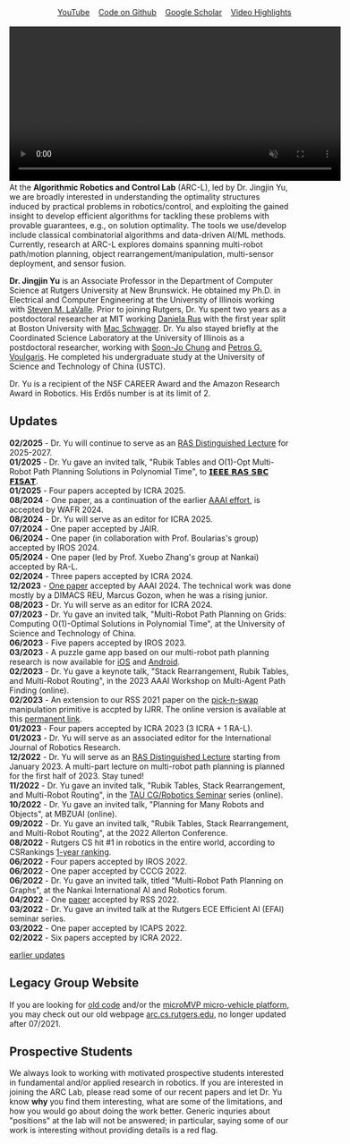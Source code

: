 <script>
function sv(id) {
                    if (document.getElementById(id).value == '-') {
                        document.getElementById(id).value = '+';
                        document.getElementById(id).style.display = 'none';
                    } else {
                        document.getElementById(id).value = '-';
                        document.getElementById(id).style.display = 'inline';
                    }
                }
</script>

<div style="text-align: right">
  <a id="links" href="https://www.youtube.com/channel/UCqotGxFUtMOgY9aIkDxW0fw" target="_">YouTube</a>&nbsp;&nbsp;&nbsp;
  <a id="links" href="https://github.com/arc-l" target="_">Code on Github</a>&nbsp;&nbsp;&nbsp;
  <a id="links" href="https://scholar.google.com/citations?user=jkRa2LEAAAAJ&hl=en" target="_">Google Scholar</a>&nbsp;&nbsp;&nbsp;
  <a id="links" href="/videos.html">Video Highlights</a>
</div>
<img src="media/bar.png" width="400" height="1"><br>
<video style="border-style:hidden;border-width:10px 0px;" width="592" height="276" style="background-color: #000;" controls id="myVideo" autoplay muted></video>
<script>

var videoSource = new Array();
videoSource[0]="https://user-images.githubusercontent.com/23622170/150448620-5553ea53-8d8a-4f86-b1d7-d91098454212.mp4";  // TORI
videoSource[1]="https://user-images.githubusercontent.com/23622170/150448628-383acd7f-714e-4637-98c0-a4cc578d536e.mp4";  // DDM
videoSource[2]="https://user-images.githubusercontent.com/23622170/150448627-704dc206-6e47-41d3-bb37-202f15f28aad.mp4";  // DIPN-VFT
videoSource[3]="https://user-images.githubusercontent.com/23622170/150448631-64ce4d8c-9d6e-4008-8a8f-5389c8a6264b.mp4";  // MVP
videoSource[4]="https://user-images.githubusercontent.com/23622170/150448636-5dd07dbf-c4b3-447b-9acd-05598e80e33a.mp4";  // OPG
videoSource[5]="https://user-images.githubusercontent.com/23622170/150448634-ab4490f9-2556-49d3-a6d7-c73d0406fa9c.mp4";  // MRPP
videoSource[6]="https://user-images.githubusercontent.com/23622170/150448641-a0e9a94e-73c4-4c57-a8f8-38929a586aec.mp4";  // RECYCLE
videoSource[7]="https://user-images.githubusercontent.com/23622170/150448638-43051da0-d8b4-4fd8-8ccb-0e404a8fc1da.mp4";  // PNS
  
var videoCount = videoSource.length;
  
var currentVideo = 0;

function getRandomInt(max) {
  return Math.floor(Math.random() * max);
}
 
currentVideo = getRandomInt(videoCount)
 
function sleep(milliseconds) {
  const date = Date.now();
  let currentDate = null;
  do {
    currentDate = Date.now();
  } while (currentDate - date < milliseconds);
}

function videoPlay(videoNum){
  document.getElementById("myVideo").setAttribute("src",videoSource[videoNum]);
  document.getElementById("myVideo").load();
  document.getElementById("myVideo").play();
}

function videoCycleHandler(){
  sleep(1000);
  currentVideo ++;
  if(currentVideo == videoCount){
    currentVideo = 0;
    videoPlay(currentVideo);
  }
  else{
    videoPlay(currentVideo);
  }
}  
  
document.getElementById("myVideo").setAttribute("src",videoSource[currentVideo]);
document.getElementById('myVideo').addEventListener('ended',videoCycleHandler,false);
                                              
var videoS = new Array();
videoS[0]="https://user-images.githubusercontent.com/23622170/150445624-87f3f643-761c-4ae1-acda-66d0e7262e07.mp4"; 
videoS[1]="https://user-images.githubusercontent.com/23622170/150433205-858a88ed-31bd-4df4-8aba-6a0be30a385b.mp4";
videoS[2]="https://user-images.githubusercontent.com/23622170/150441666-9b21ea32-efa5-42b3-ba50-8aad288ee643.mp4";
videoS[3]="https://user-images.githubusercontent.com/23622170/150441651-0dd00912-8e6a-4cb0-adfc-75d7fa76e49f.mp4";
videoS[4]="https://user-images.githubusercontent.com/23622170/150441655-e3558b2a-adfe-4da6-9ab6-4e43c6a37bc7.mp4";
videoS[5]="https://user-images.githubusercontent.com/23622170/150441656-44b8ac8e-de70-41e9-a8d1-6e938e88bae8.mp4";
videoS[6]="https://user-images.githubusercontent.com/23622170/150441660-3a73cf10-7210-49d6-86bc-e24c35c32078.mp4";
videoS[7]="https://user-images.githubusercontent.com/23622170/150441654-182c76fe-1478-4099-bfd4-ae5e30501599.mp4";
                                                            
</script>
 
<br>
  At the <b>Algorithmic Robotics and Control Lab</b> (ARC-L), led by Dr. Jingjin Yu, we are broadly interested in understanding the optimality structures induced by practical problems in robotics/control, and exploiting the gained insight to develop efficient algorithms for tackling these problems with provable guarantees, e.g., on solution optimality. The tools we use/develop include classical combinatorial algorithms and data-driven AI/ML methods. Currently, research at ARC-L explores domains spanning multi-robot path/motion planning, object rearrangement/manipulation, multi-sensor deployment, and sensor fusion. 
   
<b>Dr. Jingjin Yu</b> is an Associate Professor in the Department of Computer Science at Rutgers University at New Brunswick. He obtained my Ph.D. in Electrical and Computer Engineering at the University of Illinois working with [Steven M. LaValle](http://lavalle.pl/).
Prior to joining Rutgers, Dr. Yu spent two years as a postdoctoral researcher at MIT working [Daniela Rus](https://www.csail.mit.edu/user/876) with the first year split at Boston University with [Mac Schwager](https://web.stanford.edu/~schwager/). 
Dr. Yu also stayed briefly at the Coordinated Science Laboratory at the University of Illinois as a postdoctoral researcher, working with 
[Soon-Jo Chung](http://www.eas.caltech.edu/people/sjchung) and [Petros G. Voulgaris](https://www.unr.edu/me/people/petros-voulgaris).
He completed his undergraduate study at the University of Science and Technology of China (USTC).

Dr. Yu is a recipient of the NSF CAREER Award and the Amazon Research Award in Robotics. 
His Erd&#337;s number is at its limit of 2.   
  
## Updates

<b>02/2025</b> - Dr. Yu will continue to serve as an <a href="https://www.ieee-ras.org/membership/distinguished-lecturer-program/distinguished-lecturers-by-name">RAS Distinguished Lecture</a> for 2025-2027.<br>
<b>01/2025</b> - Dr. Yu gave an invited talk, "Rubik Tables and O(1)-Opt Multi-Robot Path Planning Solutions in Polynomial Time", to <a href="https://www.ieee.fisat.ac.in/">𝗜𝗘𝗘𝗘 𝗥𝗔𝗦 𝗦𝗕𝗖 𝗙𝗜𝗦𝗔𝗧</a>. <br>
<b>01/2025</b> - Four papers accepted by ICRA 2025. <br>
<b>08/2024</b> - One paper, as a continuation of the earlier <a href="https://arxiv.org/pdf/2312.10887.pdf" target="_">AAAI effort</a>, is accepted by WAFR 2024. <br>
<b>08/2024</b> - Dr. Yu will serve as an editor for ICRA 2025. <br>
<b>07/2024</b> - One paper accepted by JAIR. <br>
<b>06/2024</b> - One paper (in collaboration with Prof. Boularias's group) accepted by IROS 2024. <br>
<b>05/2024</b> - One paper (led by Prof. Xuebo Zhang's group at Nankai) accepted by RA-L. <br>
<b>02/2024</b> - Three papers accepted by ICRA 2024. <br>
<b>12/2023</b> - <a href="https://arxiv.org/pdf/2312.10887.pdf" target="_">One paper</a> accepted by AAAI 2024. The technical work was done mostly by a DIMACS REU, Marcus Gozon, when he was a rising junior. <br>
<b>08/2023</b> - Dr. Yu will serve as an editor for ICRA 2024. <br>
<b>07/2023</b> - Dr. Yu gave an invited talk, "Multi-Robot Path Planning on Grids: Computing O(1)-Optimal Solutions in Polynomial Time", at the University of Science and Technology of China. <br>
<b>06/2023</b> - Five papers accepted by IROS 2023. <br>
<b>03/2023</b> - A puzzle game app based on our multi-robot path planning research is now available for <a href="https://apps.apple.com/app/pebbler/id6446487371" target="_">iOS</a> and <a href="https://play.google.com/store/apps/details?id=edu.rutgers.cs.arc.pebbles" target="_">Android</a>.   <br>
<b>02/2023</b> - Dr. Yu gave a keynote talk, "Stack Rearrangement, Rubik Tables, and Multi-Robot Routing", in the 2023 AAAI Workshop on Multi-Agent Path Finding (online). <br>
<b>02/2023</b> - An extension to our RSS 2021 paper on the <a href="https://arxiv.org/pdf/2105.05366.pdf" target="_">pick-n-swap</a> manipulation primitive is accpted by IJRR. The online version is available at this <a href="https://doi.org/10.1177/02783649231153901" target="_">permanent link</a>.   <br>
<b>01/2023</b> - Four papers accepted by ICRA 2023 (3 ICRA + 1 RA-L). <br>
<b>01/2023</b> - Dr. Yu will serve as an associated editor for the International Journal of Robotics Research. <br>
<b>12/2022</b> - Dr. Yu will serve as an <a href="https://www.ieee-ras.org/educational-resources-outreach/distinguished-lecturer-program/distinguished-lecturers-list">RAS Distinguished Lecture</a> starting from January 2023. A multi-part lecture on multi-robot path planning is planned for the first half of 2023. Stay tuned!<br>
<b>11/2022</b> - Dr. Yu gave an invited talk, "Rubik Tables, Stack Rearrangement, and Multi-Robot Routing", in the <a href="http://acg.cs.tau.ac.il/cg-seminar   ">TAU CG/Robotics Seminar</a> series (online). <br>
<b>10/2022</b> - Dr. Yu gave an invited talk, "Planning for Many Robots and Objects", at MBZUAI (online). <br>
<b>09/2022</b> - Dr. Yu gave an invited talk, "Rubik Tables, Stack Rearrangement, and Multi-Robot Routing", at the 2022 Allerton Conference. <br>
<b>08/2022</b> - Rutgers CS hit #1 in robotics in the entire world, according to CSRankings <a href="https://user-images.githubusercontent.com/23622170/184647258-8eaa2526-b671-437e-b3b5-e61ebc79983d.PNG" target="_">1-year ranking</a>. <br>
<b>06/2022</b> - Four papers accepted by IROS 2022. <br>
<b>06/2022</b> - One paper accepted by CCCG 2022. <br>
<b>06/2022</b> - Dr. Yu gave an invited talk, titled "Multi-Robot Path Planning on Graphs", at the Nankai International AI and Robotics forum. <br>
<b>04/2022</b> - One <a href="https://arxiv.org/pdf/2201.08976.pdf" target="_">paper</a> accepted by RSS 2022. <br>
<b>03/2022</b> - Dr. Yu gave an invited talk at the Rutgers ECE Efficient AI (EFAI) seminar series. <br>
<b>03/2022</b> - One paper accepted by ICAPS 2022. <br>
<b>02/2022</b> - Six papers accepted by ICRA 2022. <br>

<a href="javascript:void(0)" onclick="sv('updatess');">earlier updates</a>
<div id='updatess' style='display:none;' value='+'>
<b>10/2021</b> - Our work on <a href="https://arxiv.org/pdf/2105.02857.pdf" target="_">Visual Foresight Trees</a> will appear in RA-L. <br>
<b>10/2021</b> - Our work extending our WAFR 2020 <a href="https://arxiv.org/pdf/2002.04979.pdf" target="_">Rubik Table</a> results will appear in IJRR. <br>
<b>09/2021</b> - Dr. Yu will be starting a <a href="https://www.nsf.gov/awardsearch/showAward?AWD_ID=2132972&HistoricalAwards=false" target="_"> 4-year NSF National Robotics Initiative 3.0 project</a> with his colleagues Abdeslam Boularias and Mridul Aanjaneya, working on enabling mobile robots to carry out sophisticated search-n-rescue efforts in degraded environments.<br>
<b>09/2021</b> - Dr. Yu is serving as an associated editor for IEEE Robotics and Automation Letters. <br>
<b>07/2021</b> - Dr. Yu is a tenured Associate Professor at Rutgers CS as of 07/2021. <br>
<b>07/2021</b> - One paper accepted by IROS 2021. <br>
<b>06/2021</b> - Our AI/ML/CV based metal recycling system paper is accepted by CASE 2021. <br>
<b>05/2021</b> - Two papers accepted by RSS 2021. <br>
<b>04/2021</b> - Dr. Yu gave an invited talk at the NYU ECE seminar series. <br>
<b>03/2021</b> - Dr. Yu received an Amazon gift supporting our multi-robot research. <br>
<b>02/2021</b> - Four papers accepted by ICRA 2021. <br>
<b>11/2020</b> - We are releasing an android game, <a href="https://play.google.com/store/apps/details?id=edu.rutgers.cs.arc.pebbles" target="PS">Pebbles</a>, 
based on motion models from our research on multi-robot motion planning and the 15-puzzle. You can directly download the <a href="http://arc.cs.rutgers.edu/files/pebbles.apk" target="_M">apk</a>.<br>
<b>10/2020</b> - Joining the dark side :D here is our lab's first deep learning based work, focusing on <a href="https://youtu.be/CNkZfZ-0Du8" target="_TT">de-cluttering</a>, as a joint work with Abdeslam Boularias. Submitted to ICRA 2021 [<a href="https://arxiv.org/pdf/2011.04692.pdf" target="_M">manuscript</a>].<br>
<b>09/2020</b> - Dr. Yu gave his tenure talk to the department. Here is a <a href="https://youtu.be/hk4Wh2oMAaA" target="_TT">recorded version</a>. <br>
<b>07/2020</b> - One paper accepted by IROS 2020. <br>
<b>06/2020</b> - Dr. Yu gave an invited talk to the Multi-Agent Systems Group of the China Computer Federation. <br>
<b>06/2020</b> - Our lab's team, RuBot by Siwei Feng and Teng Guo, made to top 3 of <a href="https://www.nist.gov/el/intelligent-systems-division-73500/agile-robotics-industrial-automation-competition/ariac-results" target="_NIST">NIST's 2020 ARIAC Robot Challenge</a>, with a 2.5K cash award. Congratulations!<br>
<b>05/2020</b> - One paper accepted by RSS 2020. <br>
<b>04/2020</b> - One paper accepted by WAFR 2020. <br>
<b>01/2020</b> - Three papers accepted by RA-L and will be presented at ICRA 2020. <br>
<b>12/2019</b> - Dr. Yu gave a talk at the University of Maryland. <br>
<b>11/2019</b> - Our IROS 2019 paper was a finalist for the Best Student Paper Award as well as the Best Application Paper Award. <br>
<b>09/2019</b> - Dr. Yu is serving as a co-chair of WAFR 2020. Please send us your best work! <br>
<b>08/2019</b> - One paper accepted by ISRR 2019. <br>
<b>06/2019</b> - One paper accepted by IROS 2019. <br> 
<b>05/2019</b> - Rutgers team lead by Siwei Feng was placed second at the <a href="https://www.nist.gov/el/intelligent-systems-division-73500/agile-robotics-industrial-automation-competition" target="_NIST">NIST's ARIAC Robot Challenge</a>, with a 5K cash award.<br> 
<b>05/2019</b> - Our ICRA 2019 paper was a finalist for the Best Automation Paper Award.<br>
<b>04/2019</b> - One paper accepted by RSS 2019. <br> 
<b>03/2019</b> - Dr. Yu gave a talk at the University of Illinois. <br>
<b>03/2019</b> - Dr. Yu received the NSF CAREER Award.<br> 
<b>01/2019</b> - One paper accepted by ICRA 2019.<br> 
<b>10/2018</b> - Dr. Yu started an exciting project on recycling automation with a large recycling company with his colleague Abdeslam Boularias.<br>
<b>09/2018</b> - Two papers accepted by WAFR 2018.<br>
<b>07/2018</b> - New version of our open-source <a href="https://arc.cs.rutgers.edu/mvp" target="_">microMVP</a> multi-vehicle platform is now available. <br>
<b>06/2018</b> - One paper accepted by IROS 2018.<br>
<b>05/2018</b> - Our extended RSS 2017 work is accepted by IJRR.<br>
<b>04/2018</b> - One paper accepted by RSS 2018.<br>
<b>01/2018</b> - Dr. Yu started working on a warehouse automation project (sponsored by JD.com) with colleagues  Kostas Bekris and Abdeslam Boularias.<br>
<b>01/2018</b> - One paper accepted by RAL/ICRA 2018.<br>
<b>09/2017</b> - Dr. Yu started an NSF NRI project on demand-driven multi-robot path and motion planning.<br>
<b>09/2017</b> - One paper accepted by MRS 2017.<br>
<b>06/2017</b> - Our RSS 2017 paper was a finalist for the Best Student Paper Award.<br>
<b>06/2017</b> - Dr. Yu gave a talk at the University of Science and Technology of China. <br>
<b>04/2017</b> - One paper accepted by RSS 2017.<br>
<b>12/2016</b> - One paper accepted by ICRA 2017.<br>
  <b>04/2016</b> - Dr. Yu started an NSF RI project on taming combinatorial challenges in manipulation with his colleague Kostas Bekris.<br><br>
</div> 

  
  
## Legacy Group Website

If you are looking for <a id="links" href="https://arc.cs.rutgers.edu/434F4445.html" target="_">old code</a> and/or the <a id="links" href="https://arc.cs.rutgers.edu/mvp/" target="_">microMVP micro-vehicle platform</a>, you may check out our old webpage <a id="links" href="https://arc.cs.rutgers.edu" target="_">arc.cs.rutgers.edu</a>, no longer updated after 07/2021. 

## Prospective Students

We always look to working with motivated prospective students interested in fundamental and/or applied research in robotics. If you are interested in joining the ARC Lab, please read some of our recent papers and let Dr. Yu know **why** you find them interesting, what are some of the limitations, and how you would go about doing the work better. Generic inquries about "positions" at the lab will not be answered; in particular, saying some of our work is interesting without providing details is a red flag. 



